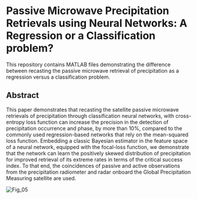 # Passive Microwave Precipitation Retrievals using Neural Networks: A Regression or a Classification problem?
This repository contains MATLAB files demonstrating the difference between recasting the passive microwave retrieval of precipitation as a regression versus a classification problem.
## Abstract
This paper demonstrates that recasting the satellite passive microwave retrievals of precipitation through classification neural networks, with cross-entropy loss function can increase the precision in the detection of precipitation occurrence and phase, by more than 10\%, compared to the commonly used regression-based networks that rely on the mean-squared loss function. Embedding a classic Bayesian estimator in the feature space of a neural network, equipped with the focal-loss function, we demonstrate that the network can learn the positively skewed distribution of precipitation for improved retrieval of its extreme rates in terms of the critical success index. To that end, the coincidences of passive and active observations from the precipitation radiometer and radar onboard the Global Precipitation Measuring satellite are used.


![Fig_05](https://user-images.githubusercontent.com/46690843/236521568-1fe10da0-1ea3-4c49-8d85-93e67e90cc4f.png)
